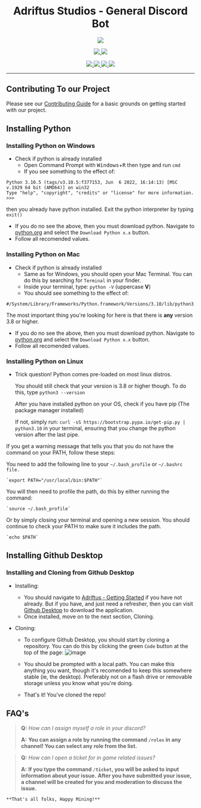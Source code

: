 <p>
    <h1 align=center> Adriftus Studios - General Discord Bot </h1>
</p>
<p align=center>
    <img src=https://img.shields.io/badge/Minecraft%20Version-1.18-success>
</p>
<p align=center>
    <!--- Discord Activity ---->
    <a href=https://discord.gg/adriftus>
        <img src=https://img.shields.io/discord/481711026962694146?logo=discord>
    </a>
	<!--- Commit Activity ---->
    <a href=https://github.com/Adriftus-Studios/general-bot/pulse>
        <img src=https://img.shields.io/github/commit-activity/m/Adriftus-Studios/general-bot?logo=read-the-docs>
    </a>
</p>
<p align=center>
    <!--- Bug Tracker ---->
    <a href=https://github.com/Adriftus-Studios/general-bot/labels/bug>
        <img src=https://img.shields.io/github/issues-raw/Adriftus-Studios/general-bot/bug?logo=symantec&label=Bugs>
    </a>
    <!--- Help Wanted Tracker ---->
    <a href=https://github.com/Adriftus-Studios/general-bot/labels/help%20wanted>
        <img src=https://img.shields.io/github/issues-raw/Adriftus-Studios/general-bot/Help%20Wanted?logo=symantec&label=Help%20Wanted>
    </a>
    <!--- To-Do Tracker ---->
    <a href=https://github.com/Adriftus-Studios/adriftus-resources/labels/To-Do>
        <img src=https://img.shields.io/github/issues-raw/Adriftus-Studios/general-bot/To-Do?logo=symantec&label=To-Do>
    </a>
    <!--- Feature Request Tracker ---->
    <a href=https://github.com/Adriftus-Studios/general-bot/labels/Feature%20Request>
        <img src=https://img.shields.io/github/issues-raw/Adriftus-Studios/general-bot/Feature%20Request?logo=symantec&label=Feature%20Request>
    </a>
</p>

---

## Contributing To our Project

Please see our [Contributing Guide](https://github.com/Adriftus-Studios/docs/blob/main/CONTRIBUTING.md) for a basic grounds on getting started with our project.


## Installing Python

### Installing Python on Windows

- Check if python is already installed
  - Open Command Prompt with <kbd>Windows</kbd>+<kbd>R</kbd> then type and run `cmd`
  - If you see something to the effect of:
```
Python 3.10.5 (tags/v3.10.5:f377153, Jun  6 2022, 16:14:13) [MSC v.1929 64 bit (AMD64)] on win32
Type "help", "copyright", "credits" or "license" for more information.
>>>
```
  then you already have python installed. Exit the python interpreter by typing `exit()`
  
  - If you do no see the above, then you must download python. Navigate to [python.org](https://www.python.org/downloads/) and select the `Download Python x.x` button.
  - Follow all recomended values.

### Installing Python on Mac

- Check if python is already installed
  - Same as for Windows, you should open your Mac Terminal. You can do this by searching for `Terminal` in your finder.
  - Inside your terminal, type: `python -V` (uppercase **V**)
  - You should see something to the effect of:
```
#/System/Library/Frameworks/Python.framework/Versions/3.10/lib/python3.10/codecs.pyc
```
  The most important thing you're looking for here is that there is **any** version 3.8 or higher. 
  
  - If you do no see the above, then you must download python. Navigate to [python.org](https://www.python.org/downloads/) and select the `Download Python x.x` button.
  - Follow all recomended values.
 
 ### Installing Python on Linux
 
 - Trick question! Python comes pre-loaded on most linux distros. 
 
   You should still check that your version is 3.8 or higher though. To do this, type `python3 --version`
   
 
   After you have installed python on your OS, check if you have pip (The package manager installed) 
 
 	If not, simply run: `curl -sS https://bootstrap.pypa.io/get-pip.py | python3.10` in your terminal, ensuring that you change the python version after the last pipe.

  If you get a warning message that tells you that you do not have the command on your PATH, follow these steps:
	
   You need to add the following line to your ``~/.bash_profile`` or ``~/.bashrc file.``

 	`export PATH="/usr/local/bin:$PATH"`
	
   You will then need to profile the path, do this by either running the command:

	`source ~/.bash_profile`
	
   Or by simply closing your terminal and opening a new session. You should continue to check your PATH to make sure it includes the path.

	`echo $PATH`
 
 ## Installing Github Desktop
 
 ### Installing and Cloning from Github Desktop
 
 - Installing:
   - You should navigate to [Adriftus - Getting Started](https://github.com/Adriftus-Studios/docs/blob/main/CONTRIBUTING.md#getting-started) if you have not already. But if you have, and just need a refresher, then you can visit [Github Desktop](https://desktop.github.com/) to download the application.
   - Once installed, move on to the next section, Cloning.
 
 - Cloning:
   - To configure Github Desktop, you should start by cloning a repository. You can do this by clicking the green `Code` button at the top of the page:
   ![image](https://user-images.githubusercontent.com/22847483/173702681-0550d446-6eb9-44d9-8c31-6c2b8512053d.png)

   - You should be prompted with a local path. You can make this anything you want, though it's recomended to keep this somewhere stable (ie, the desktop). Preferably not on a flash drive or removable storage unless you know what you're doing. 
   - That's it! You've cloned the repo! 
 
 



## FAQ's

> **Q:** *How can I assign myself a role in your discord?*
> 
> **A:** __You can assign a role by running the command `/roles` in any channel! You can select any role from the list.__

> **Q:** *How can I open a ticket for in game related issues?*
> 
> **A:** __If you type the command `/ticket`, you will be asked to input information about your issue.__
>        __After you have submitted your issue, a channel will be created for you and moderation to discuss the issue.__


    **That's all folks, Happy Mining!**
